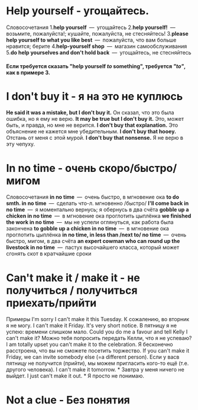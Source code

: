 # Help yourself - угощайтесь.
Словосочетания
1.**help yourself** — угощайтесь
2.**help yourself!** — возьмите, пожалуйста!; кушайте, пожалуйста, не стесняйтесь!
3.**please help yourself to what you like best** — пожалуйста, что вам больше нравится; берите
4.**help-yourself shop** — магазин самообслуживания
5.**do help yourselves and don't hold back** — угощайтесь, не стесняйтесь

#### Если требуется сказать "help yourself ***to*** something", требуется ***"to"***, как в примере 3.

# I don't buy it - я на это не куплюсь
**He said it was a mistake, but I don't buy it.**
Он сказал, что это была ошибка, но я ему не верю.
**It may be true but I don't buy it.** 
Это, может быть, и правда, но мне не верится.
**I don't buy that explanation.**
Это объяснение не кажется мне убедительным.
**I don't buy that hooey.** 
Отстань от меня с этой мурой.
**I don't buy that nonsense.** 
Я не верю в эту чепуху.

# In no time - очень скоро/быстро/мигом
Словосочетания
**in no time** — очень быстро, в мгновение ока
**to do smth. in no time** — сделать что-л. мгновенно /быстро/
**I'll come back in no time** — я моментально вернусь; я обернусь в два счёта
**gobble up a chicken in no time** — в мгновение ока проглотить цыплёнка
**we finished the work in no time** — мы не успели оглянуться, как работа была закончена
**to gobble up a chicken in no time** — в мгновение ока проглотить цыплёнка
**in no time, in less than /next to/ no time** — очень быстро, мигом, в два счёта
**an expert cowman who can round up the livestock in no time** — пастух высочайшего класса, который может сгонять скот в кратчайшие сроки


# Can't make it / make it - не получиться / получиться приехать/прийти
Примеры
I'm sorry I can't make it this Tuesday.
К сожалению, во вторник я не могу.
I can't make it Friday. It's very short notice.
В пятницу я не успею: времени слишком мало.
Could you do me a favour and tell Kelly I can't make it?
Можно тебя попросить передать Келли, что я не успеваю?
I am totally upset you can't make it to the celebration.
Я бесконечно расстроена, что вы не сможете посетить торжество.
If you can't make it Friday, we can invite somebody else (=a different person).
Если у васв пятницу не получится (прийти), мы можем пригласить кого-то ещё (т.е. другого человека).
I can't make it tomorrow. *
Завтра у меня ничего не выйдет.
I just can't make it out. *
Я просто не понимаю.

# Not a clue - Без понятия
